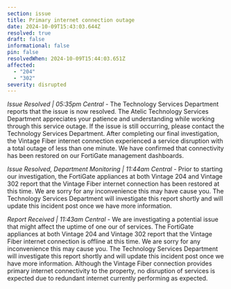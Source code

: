 ```yaml
---
section: issue
title: Primary internet connection outage
date: 2024-10-09T15:43:03.644Z
resolved: true
draft: false
informational: false
pin: false
resolvedWhen: 2024-10-09T15:44:03.651Z
affected:
  - "204"
  - "302"
severity: disrupted
---
```

*Issue Resolved | 05:35pm Central* - The Technology Services Department reports that the issue is now resolved. The Atelic Technology Services Department appreciates your patience and understanding while working through this service outage. If the issue is still occurring, please contact the Technology Services Department. After completing our final investigation, the Vintage Fiber internet connection experienced a service disruption with a total outage of less than one minute. We have confirmed that connectivity has been restored on our FortiGate management dashboards.

*Issue Resolved, Department Monitoring | 11:44am Central* - Prior to starting our investigation, the FortiGate appliances at both Vintage 204 and Vintage 302 report that the Vintage Fiber internet connection has been restored at this time. We are sorry for any inconvenience this may have cause you. The Technology Services Department will investigate this report shortly and will update this incident post once we have more information.

*Report Received | 11:43am Central* - We are investigating a potential issue that might affect the uptime of one our of services. The FortiGate appliances at both Vintage 204 and Vintage 302 report that the Vintage Fiber internet connection is offline at this time. We are sorry for any inconvenience this may cause you. The Technology Services Department will investigate this report shortly and will update this incident post once we have more information. Although the Vintage Fiber connection provides primary internet connectivity to the property, no disruption of services is expected due to redundant internet currently performing as expected.